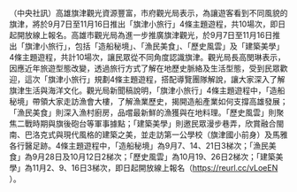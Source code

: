 （中央社訊）高雄旗津觀光資源豐富，市府觀光局表示，為讓遊客看到不同風貌的旗津，將於9月7日至11月16日推出「旗津小旅行」4條主題遊程，共10場次，即日起開放線上報名。高雄市觀光局為進一步推廣旗津觀光，於9月7日至11月16日推出「旗津小旅行」，包括「造船秘境」、「漁民美食」、「歷史風雲」及「建築美學」4條主題遊程，共計10場次，讓民眾從不同角度認識旗津。觀光局長高閔琳表示，因應近年旅遊型態改變，透過旅行方式了解在地歷史脈絡及生活型態，受到民眾歡迎，這次「旗津小旅行」規劃4條主題遊程，搭配導覽團隊解說，讓大家深入了解旗津生活與海洋文化。觀光局新聞稿說明，「旗津小旅行」4條主題遊程中，「造船秘境」帶領大家走訪漁會大樓，了解漁業歷史，揭開造船產業如何支撐高雄發展；「漁民美食」則深入漁村廚房，品嚐最新鮮的漁獲與在地料理。「歷史風雲」則聚焦二戰時期與旗後砲台等軍事據點；「建築美學」則邀民眾漫步巷弄，欣賞融合閩南、巴洛克式與現代風格的建築之美，並走訪第一公學校（旗津國小前身）及馬雅各行醫足跡。4條主題遊程中，「造船秘境」為9月7、14、21日3梯次；「漁民美食」為9月28日及10月12日2梯次；「歷史風雲」為10月19、26日2梯次；「建築美學」為11月2、9、16日3梯次，即日起開放線上報名（https://reurl.cc/vLoeEN ）。